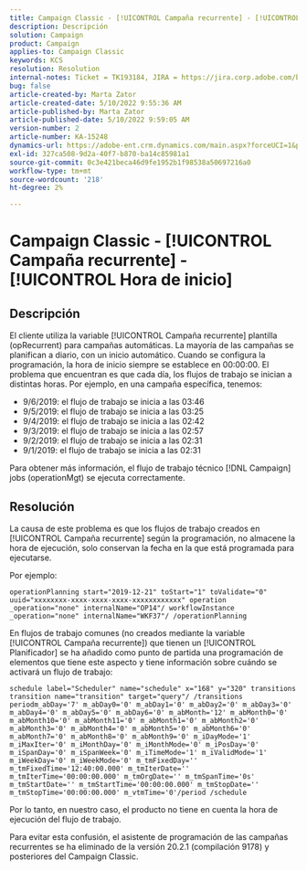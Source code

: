 ```yaml
---
title: Campaign Classic - [!UICONTROL Campaña recurrente] - [!UICONTROL Hora de inicio]
description: Descripción
solution: Campaign
product: Campaign
applies-to: Campaign Classic
keywords: KCS
resolution: Resolution
internal-notes: Ticket = TK193184, JIRA = https://jira.corp.adobe.com/browse/NEO-18567
bug: false
article-created-by: Marta Zator
article-created-date: 5/10/2022 9:55:36 AM
article-published-by: Marta Zator
article-published-date: 5/10/2022 9:59:05 AM
version-number: 2
article-number: KA-15248
dynamics-url: https://adobe-ent.crm.dynamics.com/main.aspx?forceUCI=1&pagetype=entityrecord&etn=knowledgearticle&id=c8207854-47d0-ec11-a7b5-00224809c101
exl-id: 327ca508-9d2a-40f7-b870-ba14c85981a1
source-git-commit: 0c3e421beca46d9fe1952b1f98538a50697216a0
workflow-type: tm+mt
source-wordcount: '218'
ht-degree: 2%

---
```


# Campaign Classic - [!UICONTROL Campaña recurrente] - [!UICONTROL Hora de inicio]

## Descripción


El cliente utiliza la variable [!UICONTROL Campaña recurrente] plantilla (opRecurrent) para campañas automáticas. La mayoría de las campañas se planifican a diario, con un inicio automático. Cuando se configura la programación, la hora de inicio siempre se establece en 00:00:00. El problema que encuentran es que cada día, los flujos de trabajo se inician a distintas horas.
Por ejemplo, en una campaña específica, tenemos:

- 9/6/2019: el flujo de trabajo se inicia a las 03:46
- 9/5/2019: el flujo de trabajo se inicia a las 03:25
- 9/4/2019: el flujo de trabajo se inicia a las 02:42
- 9/3/2019: el flujo de trabajo se inicia a las 02:57
- 9/2/2019: el flujo de trabajo se inicia a las 02:31
- 9/1/2019: el flujo de trabajo se inicia a las 02:31


Para obtener más información, el flujo de trabajo técnico [!DNL Campaign] jobs (operationMgt) se ejecuta correctamente.


## Resolución


La causa de este problema es que los flujos de trabajo creados en [!UICONTROL Campaña recurrente] según la programación, no almacene la hora de ejecución, solo conservan la fecha en la que está programada para ejecutarse.

Por ejemplo:

`operationPlanning start="2019-12-21" toStart="1" toValidate="0" uuid="xxxxxxxx-xxxx-xxxx-xxxx-xxxxxxxxxxxx" operation _operation="none" internalName="OP14"/ workflowInstance _operation="none" internalName="WKF37"/ /operationPlanning`

En flujos de trabajo comunes (no creados mediante la variable [!UICONTROL Campaña recurrente]) que tienen un [!UICONTROL Planificador] se ha añadido como punto de partida una programación de elementos que tiene este aspecto y tiene información sobre cuándo se activará un flujo de trabajo:

`schedule label="Scheduler" name="schedule" x="168" y="320" transitions transition name="transition" target="query"/ /transitions periodm_abDay='7' m_abDay0='0' m_abDay1='0' m_abDay2='0' m_abDay3='0' m_abDay4='0' m_abDay5='0' m_abDay6='0' m_abMonth='12' m_abMonth0='0' m_abMonth10='0' m_abMonth11='0' m_abMonth1='0' m_abMonth2='0' m_abMonth3='0' m_abMonth4='0' m_abMonth5='0' m_abMonth6='0' m_abMonth7='0' m_abMonth8='0' m_abMonth9='0' m_iDayMode='1' m_iMaxIter='0' m_iMonthDay='0' m_iMonthMode='0' m_iPosDay='0' m_iSpanDay='0' m_iSpanWeek='0' m_iTimeMode='1' m_iValidMode='1' m_iWeekDay='0' m_iWeekMode='0' m_tmFixedDay='' m_tmFixedTime='12:40:00.000' m_tmIterDate='' m_tmIterTime='00:00:00.000' m_tmOrgDate='' m_tmSpanTime='0s' m_tmStartDate='' m_tmStartTime='00:00:00.000' m_tmStopDate='' m_tmStopTime='00:00:00.000' m_vtmTime='0'/period /schedule`

Por lo tanto, en nuestro caso, el producto no tiene en cuenta la hora de ejecución del flujo de trabajo.

Para evitar esta confusión, el asistente de programación de las campañas recurrentes se ha eliminado de la versión 20.2.1 (compilación 9178) y posteriores del Campaign Classic.
